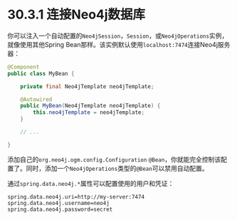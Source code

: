 # 30.3.1 连接Neo4j数据库

你可以注入一个自动配置的`Neo4jSession`，`Session`，或`Neo4jOperations`实例，就像使用其他Spring Bean那样。该实例默认使用`localhost:7474`连接Neo4j服务器：

```java
@Component
public class MyBean {

    private final Neo4jTemplate neo4jTemplate;

    @Autowired
    public MyBean(Neo4jTemplate neo4jTemplate) {
        this.neo4jTemplate = neo4jTemplate;
    }

    // ...

}
```

添加自己的`org.neo4j.ogm.config.Configuration` `@Bean`，你就能完全控制该配置了。同时，添加一个`Neo4jOperations`类型的`@Bean`可以禁用自动配置。

通过`spring.data.neo4j.*`属性可以配置使用的用户和凭证：

```text
spring.data.neo4j.uri=http://my-server:7474
spring.data.neo4j.username=neo4j
spring.data.neo4j.password=secret
```

